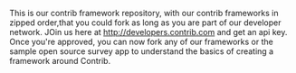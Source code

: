 This is our contrib framework repository, with our contrib frameworks in zipped order,that you could fork as long as you are part of our developer network.
JOin us here at http://developers.contrib.com and get an api key. Once you're approved, you can now fork any of our frameworks or the sample open source survey app to understand the basics of creating a framework around Contrib.
